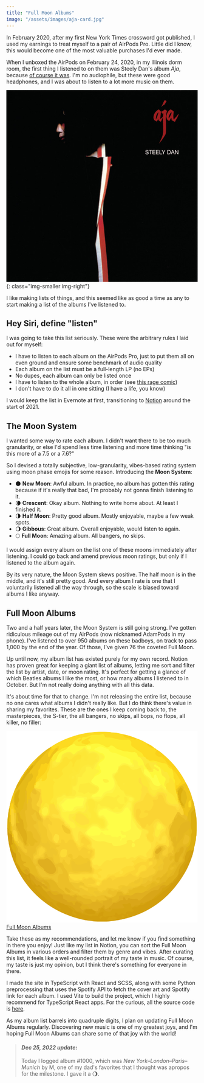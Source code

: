 ```yaml
---
title: "Full Moon Albums"
image: "/assets/images/aja-card.jpg"
---
```


In February 2020, after my first New York Times crossword got published, I used my earnings to treat myself to a pair of AirPods Pro. Little did I know, this would become one of the most valuable purchases I'd ever made.

When I unboxed the AirPods on February 24, 2020, in my Illinois dorm room, the first thing I listened to on them was Steely Dan's album *Aja*, because [of course it was](https://aaronson.org/crosswords/getouttahere/). I'm no audiophile, but these were good headphones, and I was about to listen to a lot more music on them.

![Aja](/assets/images/aja.jpg){: class="img-smaller img-right"}

I like making lists of things, and this seemed like as good a time as any to start making a list of the albums I've listened to.

## Hey Siri, define "listen"

I was going to take this list seriously. These were the arbitrary rules I laid out for myself:

- I have to listen to each album on the AirPods Pro, just to put them all on even ground and ensure some benchmark of audio quality
- Each album on the list must be a full-length LP (no EPs)
- No dupes, each album can only be listed once
- I have to listen to the whole album, in order (see [this rage comic](https://twitter.com/aaaronson/status/1390052380071317510))
- I don't have to do it all in one sitting (I have a life, you know)

I would keep the list in Evernote at first, transitioning to [Notion](https://www.notion.so) around the start of 2021.

## The Moon System

I wanted some way to rate each album. I didn't want there to be too much granularity, or else I'd spend less time listening and more time thinking "is this more of a 7.5 or a 7.6?"

So I devised a totally subjective, low-granularity, vibes-based rating system using moon phase emojis for some reason. Introducing the **Moon System**:

- 🌑 **New Moon**: Awful album. In practice, no album has gotten this rating because if it's really that bad, I'm probably not gonna finish listening to it. 
- 🌘 **Crescent**: Okay album. Nothing to write home about. At least I finished it.
- 🌗 **Half Moon**: Pretty good album. Mostly enjoyable, maybe a few weak spots.
- 🌖 **Gibbous**: Great album. Overall enjoyable, would listen to again.
- 🌕 **Full Moon**: Amazing album. All bangers, no skips.

I would assign every album on the list one of these moons immediately after listening. I could go back and amend previous moon ratings, but only if I listened to the album again.

By its very nature, the Moon System skews positive. The half moon is in the middle, and it's still pretty good. And every album I rate is one that I voluntarily listened all the way through, so the scale is biased toward albums I like anyway.

## Full Moon Albums

Two and a half years later, the Moon System is still going strong. I've gotten ridiculous mileage out of my AirPods (now nicknamed AdamPods in my phone). I've listened to over 950 albums on these badboys, on track to pass 1,000 by the end of the year. Of those, I've given 76 the coveted Full Moon.

Up until now, my album list has existed purely for my own record. Notion has proven great for keeping a giant list of albums, letting me sort and filter the list by artist, date, or moon rating. It's perfect for getting a glance of which Beatles albums I like the most, or how many albums I listened to in October. But I'm not really doing anything with all this data.

It's about time for that to change. I'm not releasing the entire list, because no one cares what albums I didn't really like. But I do think there's value in sharing my favorites. These are the ones I keep coming back to, the masterpieces, the S-tier, the all bangers, no skips, all bops, no flops, all killer, no filler:

<a class="fancy-link" href="https://aaronson.org/full-moon-albums/" rel="noreferrer noopener" target="_blank">
    <img class="fancy-link-image" src="/assets/images/fullmoon.png">
    <span class="fancy-link-text">
        Full Moon Albums
    </span>
</a>

Take these as my recommendations, and let me know if you find something in there you enjoy! Just like my list in Notion, you can sort the Full Moon Albums in various orders and filter them by genre and vibes. After curating this list, it feels like a well-rounded portrait of my taste in music. Of course, my taste is just my opinion, but I think there's something for everyone in there.

I made the site in TypeScript with React and SCSS, along with some Python preprocessing that uses the Spotify API to fetch the cover art and Spotify link for each album. I used Vite to build the project, which I highly recommend for TypeScript React apps. For the curious, all the source code is [here](https://github.com/adamaaronson/full-moon-albums).

As my album list barrels into quadruple digits, I plan on updating Full Moon Albums regularly. Discovering new music is one of my greatest joys, and I'm hoping Full Moon Albums can share some of that joy with the world!

> #### *Dec 25, 2022 update:*
> Today I logged album #1000, which was *New York–London–Paris–Munich* by M, one of my dad's favorites that I thought was apropos for the milestone. I gave it a 🌖.